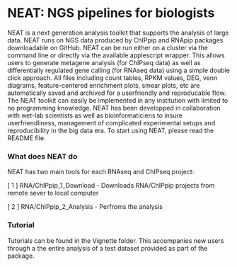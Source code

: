 # NEAT: NGS pipelines for biologists

NEAT is a next generation analysis toolkit that supports the analysis of large data. 
NEAT runs on NGS data produced by ChIPpip and RNApip packages downloadable on GitHub.
NEAT can be run either on a cluster via the command line or directly via the available applescript wrapper. This allows users to generate metagene analysis (for ChIPseq data) as well as differentially regulated gene calling (for RNAseq data) using a simple double click approach. All files including count tables, RPKM values, DEG, venn diagrams, feature-centered enrichment plots, smear plots, etc are automatically saved and archived for a userfriendly and reproducable flow. 
The NEAT toolkit can easily be implemented in any institution with limited to no programming knowledge.
NEAT has been developped in collaboration with wet-lab scientists as well as bioinformaticiens to insure userfriendliness, management of complicated experimental setups and reproducibility in the big data era.
To start using NEAT, please read the README file.


### What does NEAT do
NEAT has two main tools for each RNAseq and ChIPseq project:

[ 1 ]       RNA/ChIPpip_1_Download  -  Downloads RNA/ChIPpip projects from remote sever to local computer

[ 2 ]       RNA/ChIPpip_2_Analysis  -  Perfroms the analysis


### Tutorial
Tutorials can be found in the Vignette folder. This accompanies new users through a the entire analysis of a test dataset provided as part of the package.

